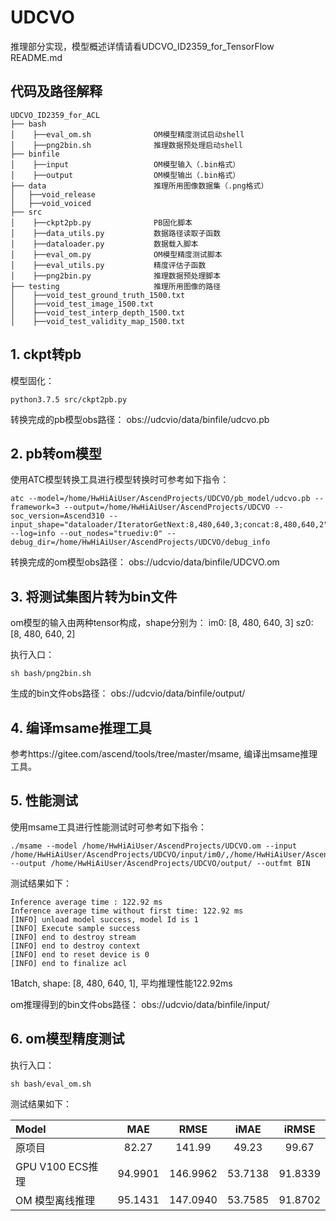 # UDCVO

推理部分实现，模型概述详情请看UDCVO_ID2359_for_TensorFlow README.md

## 代码及路径解释

```
UDCVO_ID2359_for_ACL
├── bash
│    ├──eval_om.sh				OM模型精度测试启动shell
│    ├──png2bin.sh				推理数据预处理启动shell
├── binfile
│    ├──input					OM模型输入（.bin格式）
│    ├──output					OM模型输出（.bin格式）
├── data						推理所用图像数据集（.png格式）
│   ├──void_release
│   ├──void_voiced	
├── src
│    ├──ckpt2pb.py				PB固化脚本
│    ├──data_utils.py			数据路径读取子函数
│    ├──dataloader.py			数据载入脚本
│    ├──eval_om.py				OM模型精度测试脚本
│    ├──eval_utils.py			精度评估子函数
│    ├──png2bin.py				推理数据预处理脚本
├── testing						推理所用图像的路径
│    ├──void_test_ground_truth_1500.txt
│    ├──void_test_image_1500.txt
│    ├──void_test_interp_depth_1500.txt
│    ├──void_test_validity_map_1500.txt          
```

## 1. ckpt转pb

模型固化：
```
python3.7.5 src/ckpt2pb.py
```
转换完成的pb模型obs路径：
obs://udcvio/data/binfile/udcvo.pb

## 2. pb转om模型

使用ATC模型转换工具进行模型转换时可参考如下指令：
```
atc --model=/home/HwHiAiUser/AscendProjects/UDCVO/pb_model/udcvo.pb --framework=3 --output=/home/HwHiAiUser/AscendProjects/UDCVO --soc_version=Ascend310 --input_shape="dataloader/IteratorGetNext:8,480,640,3;concat:8,480,640,2" --log=info --out_nodes="truediv:0" --debug_dir=/home/HwHiAiUser/AscendProjects/UDCVO/debug_info
```
转换完成的om模型obs路径：
obs://udcvio/data/binfile/UDCVO.om

## 3. 将测试集图片转为bin文件

om模型的输入由两种tensor构成，shape分别为：
im0: [8, 480, 640, 3]
sz0: [8, 480, 640, 2]

执行入口：

```
sh bash/png2bin.sh
```
生成的bin文件obs路径：
obs://udcvio/data/binfile/output/

## 4. 编译msame推理工具

参考https://gitee.com/ascend/tools/tree/master/msame, 编译出msame推理工具。

## 5. 性能测试

使用msame工具进行性能测试时可参考如下指令：
```
./msame --model /home/HwHiAiUser/AscendProjects/UDCVO.om --input /home/HwHiAiUser/AscendProjects/UDCVO/input/im0/,/home/HwHiAiUser/AscendProjects/UDCVO/input/sz0/ --output /home/HwHiAiUser/AscendProjects/UDCVO/output/ --outfmt BIN
```
测试结果如下：

```
Inference average time : 122.92 ms
Inference average time without first time: 122.92 ms
[INFO] unload model success, model Id is 1
[INFO] Execute sample success
[INFO] end to destroy stream
[INFO] end to destroy context
[INFO] end to reset device is 0
[INFO] end to finalize acl
```

1Batch, shape: [8, 480, 640, 1], 平均推理性能122.92ms

om推理得到的bin文件obs路径：
obs://udcvio/data/binfile/input/

## 6. om模型精度测试

执行入口：

```
sh bash/eval_om.sh
```

测试结果如下：

| Model            |   MAE   |   RMSE   |  iMAE   |  iRMSE  |
| :--------------- | :-----: | :------: | :-----: | :-----: |
| 原项目           |  82.27  |  141.99  |  49.23  |  99.67  |
| GPU V100 ECS推理 | 94.9901 | 146.9962 | 53.7138 | 91.8339 |
| OM 模型离线推理  | 95.1431 | 147.0940 | 53.7585 | 91.8702 |